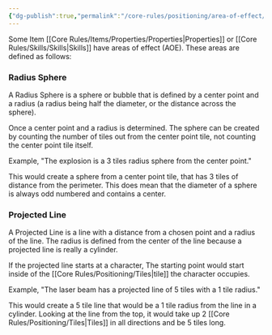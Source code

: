 ```yaml
---
{"dg-publish":true,"permalink":"/core-rules/positioning/area-of-effect/"}
---
```


Some Item [[Core Rules/Items/Properties/Properties\|Properties]] or [[Core Rules/Skills/Skills\|Skills]] have areas of effect (AOE). These areas are defined as follows:
### Radius Sphere
A Radius Sphere is a sphere or bubble that is defined by a center point and a radius (a radius being half the diameter, or the distance across the sphere).

Once a center point and a radius is determined. The sphere can be created by counting the number of tiles out from the center point tile, not counting the center point tile itself.

Example, "The explosion is a 3 tiles radius sphere from the center point." 

This would create a sphere from a center point tile, that has 3 tiles of distance from the perimeter. This does mean that the diameter of a sphere is always odd numbered and contains a center.
### Projected Line
A Projected Line is a line with a distance from a chosen point and a radius of the line. The radius is defined from the center of the line because a projected line is really a cylinder.

If the projected line starts at a character, The starting point would start inside of the [[Core Rules/Positioning/Tiles\|tile]] the character occupies.

Example, "The laser beam has a projected line of 5 tiles with a 1 tile radius."

This would create a 5 tile line that would be a 1 tile radius from the line in a cylinder. Looking at the line from the top, it would take up 2 [[Core Rules/Positioning/Tiles\|Tiles]] in all directions and be 5 tiles long.